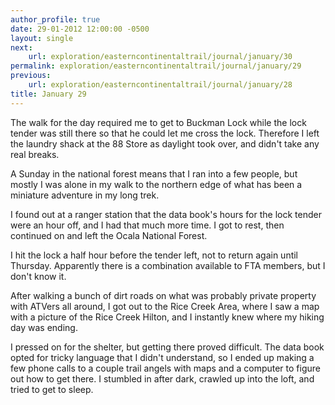 ```yaml
---
author_profile: true
date: 29-01-2012 12:00:00 -0500
layout: single
next:
    url: exploration/easterncontinentaltrail/journal/january/30
permalink: exploration/easterncontinentaltrail/journal/january/29
previous:
    url: exploration/easterncontinentaltrail/journal/january/28
title: January 29
---
```

The walk for the day required me to get to Buckman Lock while the lock tender was still there so that he could let me cross the lock. Therefore I left the laundry shack at the 88 Store as daylight took over, and didn't take any real breaks.

A Sunday in the national forest means that I ran into a few people, but mostly I was alone in my walk to the northern edge of what has been a miniature adventure in my long trek.

I found out at a ranger station that the data book's hours for the lock tender were an hour off, and I had that much more time. I got to rest, then continued on and left the Ocala National Forest.

I hit the lock a half hour before the tender left, not to return again until Thursday. Apparently there is a combination available to FTA members, but I don't know it.

After walking a bunch of dirt roads on what was probably private property with ATVers all around, I got out to the Rice Creek Area, where I saw a map with a picture of the Rice Creek Hilton, and I instantly knew where my hiking day was ending.

I pressed on for the shelter, but getting there proved difficult. The data book opted for tricky language that I didn't understand, so I ended up making a few phone calls to a couple trail angels with maps and a computer to figure out how to get there. I stumbled in after dark, crawled up into the loft, and tried to get to sleep.